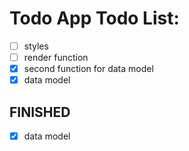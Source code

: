 # Todo App Todo List:

- [ ] styles
- [ ] render function
- [x] second function for data model
- [x] data model

## FINISHED 

- [x] data model

